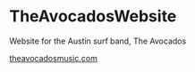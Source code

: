 # TheAvocadosWebsite
Website for the Austin surf band, The Avocados

[theavocadosmusic.com](https://theavocadosmusic.com/) 

